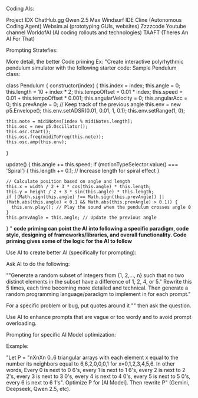 Coding AIs:

Project IDX 
ChatHub.gg
Qwen 2.5 Max
Windsurf IDE
Cline (Autonomous Coding Agent)
Websim.ai (prototyping GUIs, websites)
Zzzzcode
Youtube channel WorldofAI (AI coding rollouts and technologies)
TAAFT (Theres An AI For That)


Prompting Stratefies:

More detail, the better
Code priming
Ex: "Create interactive polyrhythmic pendulum simulator with the following starter code: 
  Sample Pendulum class:

class Pendulum {
  constructor(index) {
    this.index = index;
    this.angle = 0;
    this.length = 10 + index * 2;
    this.tempoOffset = 0.01 * index;
    this.speed = 0.01 + this.tempoOffset * 0.001;
    this.angularVelocity = 0;
    this.angularAcc = 0;
    this.prevAngle = 0; // Keep track of the previous angle
    this.env = new p5.Envelope();
    this.env.setADSR(0.01, 0.01, 1, 0.1);
    this.env.setRange(1, 0);

    this.note = midiNotes[index % midiNotes.length];
    this.osc = new p5.Oscillator();
    this.osc.start();
    this.osc.freq(midiToFreq(this.note));
    this.osc.amp(this.env);
  }

  update() {
    this.angle += this.speed;
    if (motionTypeSelector.value() === 'Spiral') {
      this.length += 0.1; // Increase length for spiral effect
    }

    // Calculate position based on angle and length
    this.x = width / 2 + 3 * cos(this.angle) * this.length;
    this.y = height / 2 + 3 * sin(this.angle) * this.length;
    if ((Math.sign(this.angle) !== Math.sign(this.prevAngle)) || (Math.abs(this.angle) < 0.1 && Math.abs(this.prevAngle) > 0.1)) {
      this.env.play(); // Play the sound when the pendulum crosses angle 0
    }
    this.prevAngle = this.angle; // Update the previous angle
  }
"
**code priming can point the AI into following a specific paradigm, code style, designing of frameworks/libraries, and overall functionality. Code priming gives some of the logic for the AI to follow**

Use AI to create better AI (specifically for prompting):

Ask AI to do the following:

""Generate a random subset of integers from {1, 2,..., n} such that no two distinct elements in the subset have a difference of 1, 2, 4, or 5." Rewrite this 5 times, each time becoming more detailed and technical. Then generate a random programming language/paradigm to implement in for each prompt."

For a specific problem or bug, put quotes around it "" then ask the question.

Use AI to enhance prompts that are vague or too wordy and to avoid prompt overloading.

Prompting for specific AI Model optimization:

Example:

"Let P = "nXnXn 0..6 triangular arrays with each element x equal to the number its neighbors equal to 6,6,2,0,0,0,1 for x=0,1,2,3,4,5,6. In other words, Every 0 is next to 0 6's, every 1 is next to 1 6's, every 2 is next to 2 2's, every 3 is next to 3 0's, every 4 is next to 4 0's, every 5 is next to 5 0's, every 6 is next to 6 1's". Optimize P for [AI Model]. Then rewrite P" (Gemini, Deepseek, Qwen 2.5, etc).




